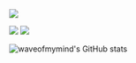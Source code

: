 <img src="https://capsule-render.vercel.app/api?type=waving&color=6DB33F&height=300&section=header&text=wave%20of%20my%20mind&fontSize=89&fontColor=ffffff" />


<img src="https://img.shields.io/badge/Spring-6DB33F?style=flat-square&logo=&logoColor=white"/></a>  <img src="https://img.shields.io/badge/Java-ece6cc?style=flat-square&logo=&logoColor=white"/></a>

![waveofmymind's GitHub stats](https://github-readme-stats.vercel.app/api?username=waveofmymind&show_icons=true&theme=dark)   
